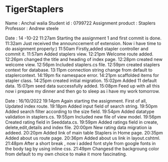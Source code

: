 # TigerStaplers
Name : Anchal walia
Student id : 0799722
Assignment product : Staplers
Professor : Andrew steele 

Date : 14 -10-22
11:27am Starting the assignment 1 and first commit is done.
11:32am Just received the announccement of extension. Now i have time to do assignment properly:)
11:50am Firstly,added stapler controller and commit it.
11:57am Added staplers view.
12:21pm Welcome route added.
12:26pm changed the title and heading of index page.
12:28pm created new welcome view.
12:56pm Included staplers.cs file.
12:59pm created staplers context for database.
13:11pm connection string change from default to staplercontext.
14:19pm fix namespace error.
14:21pm scaffolded items for stapler class.
14:25pm created initial migration.
15:02pm Added 11 default data.
15:07pm seed data successfully added.
15:08pm Feed up with all this now i prepare my dinner and then go to sleep as i have my work tomorrow.

Date : 16/10/2022
19:14pm Again starting the assignment. First of all, Updated index route.
19:18pm Added input field of search string.
19:50pm Added search filter according to the size field.
19:54pm Added datatype validation in staplers.cs.
19:55pm Included new file of view model.
19:56pm Created rating field in Seeddata.cs.
19:59pm Added ratings field in create, delete,edit,details and index file.
20:00pm New rating data migration ia addeed.
20:20pm Added link of main table Staplers in Home page.
20:35pm Added about us route page.
20:36pm Added about us link in layout.cshtml.
21:48pm After a short break , now i added font style from google fonts in the body tag by using inline css.
21:49pm Changesd the backgroung color from default to my own choice to make it more fascinating.